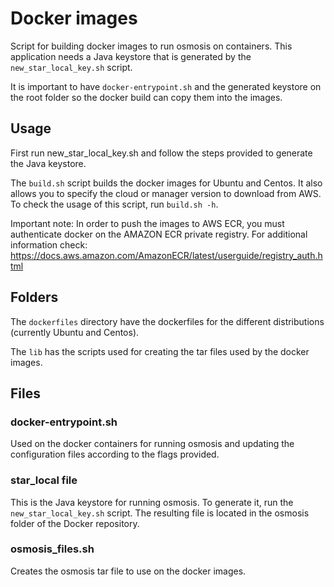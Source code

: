 # Docker images

Script for building docker images to run osmosis on containers. This application needs a Java keystore that is generated by the `new_star_local_key.sh` script. 

It is important to have `docker-entrypoint.sh` and the generated keystore on the root folder so the docker build can copy them into the images.

## Usage

First run new_star_local_key.sh and follow the steps provided to generate the Java keystore.

The `build.sh` script builds the docker images for Ubuntu and Centos. It also allows you to specify the cloud or manager version to download from AWS. To check the usage of this script, run `build.sh -h`.

Important note: In order to push the images to AWS ECR, you must authenticate docker on the AMAZON ECR private registry. For additional information check: https://docs.aws.amazon.com/AmazonECR/latest/userguide/registry_auth.html

## Folders

The `dockerfiles` directory have the dockerfiles for the different distributions (currently Ubuntu and Centos).

The `lib` has the scripts used for creating the tar files used by the docker images.

## Files
### docker-entrypoint.sh

Used on the docker containers for running osmosis and updating the configuration files according to the flags provided.
### star_local file

This is the Java keystore for running osmosis. To generate it, run the `new_star_local_key.sh` script. The resulting file is located in the osmosis folder of the Docker repository.

### osmosis_files.sh

Creates the osmosis tar file to use on the docker images.